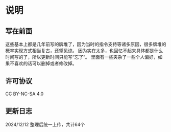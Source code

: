 # 说明


## 写在前面

这些基本上都是几年前写的牌堆了，因为当时的指令支持等诸多原因，很多牌堆的概率实现方式相当复古，还望见谅。
因为实在太多，也回忆不起来具体都是什么时间写的了，所以更新时间只能写“忘了”。
里面有一些夹杂了一些个人偏好，如果不喜欢的话可以删掉或者修改掉。

## 许可协议

CC BY-NC-SA 4.0

## 更新日志

2024/12/12 整理后统一上传，共计64个